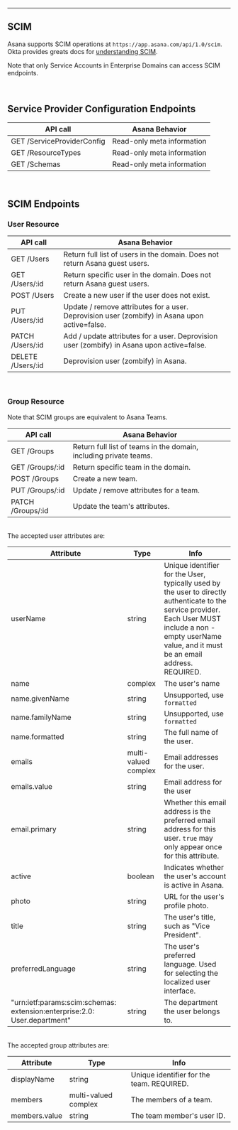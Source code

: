 <hr>
<section>

# SCIM


Asana supports SCIM operations at `https://app.asana.com/api/1.0/scim`. Okta provides greats docs for 
[understanding SCIM](https://developer.okta.com/docs/concepts/scim/).

Note that only Service Accounts in Enterprise Domains can access SCIM endpoints.

<br />

## Service Provider Configuration Endpoints

|API call|Asana Behavior|
|--------|--------------|
|GET /ServiceProviderConfig|Read-only meta information|
|GET /ResourceTypes|Read-only meta information|
|GET /Schemas|Read-only meta information|

<br />

## SCIM Endpoints

### User Resource

|API call|Asana Behavior|
|--------|--------------|
|GET /Users|Return full list of users in the domain.  Does not return Asana guest users.|
|GET /Users/:id|Return specific user in the domain.  Does not return Asana guest users.|
|POST /Users|Create a new user if the user does not exist.|
|PUT /Users/:id|Update / remove attributes for a user. Deprovision user (zombify) in Asana upon active=false.|
|PATCH /Users/:id|Add / update attributes for a user. Deprovision user (zombify) in Asana upon active=false.|
|DELETE /Users/:id|Deprovision user (zombify) in Asana.|

<br />

### Group Resource
Note that SCIM groups are equivalent to Asana Teams.

|API call|Asana Behavior|
|--------|--------------|
|GET /Groups|Return full list of teams in the domain, including private teams.|
|GET /Groups/:id|Return specific team in the domain. |
|POST /Groups|Create a new team.|
|PUT /Groups/:id|Update / remove attributes for a team.|
|PATCH /Groups/:id|Update the team's attributes.|

<br />
The accepted user attributes are:

|Attribute|Type|Info|
|---------|----|----|
|userName|string|Unique identifier for the User, typically used by the user to directly authenticate to the service provider. Each User MUST include a non - empty userName value, and it must  be an email address. REQUIRED.|
|name|complex|The user's name|
|name.givenName|string|Unsupported, use `formatted`|
|name.familyName|string|Unsupported, use `formatted`|
|name.formatted|string|The full name of the user.|
|emails|multi-valued complex|Email addresses for the user.|
|emails.value|string|Email address for the user|
|email.primary|string|Whether this email address is the preferred email address for this user. `true` may only appear once for this  attribute.|
|active|boolean|Indicates whether the user's account is active in Asana.|
|photo|string|URL for the user's profile photo.|
|title|string|The user's title, such as "Vice President".|
|preferredLanguage|string|The user's preferred language. Used for selecting the localized user interface.|
|"urn:ietf:params:scim:schemas: extension:enterprise:2.0: User.department"|string|The department the user belongs to.|


<br />
The accepted group attributes are:

|Attribute|Type|Info|
|---------|----|----|
|displayName|string|Unique identifier for the team. REQUIRED.|
|members|multi-valued complex|The members of a team.|
|members.value|string|The team member's user ID.|

</section>
